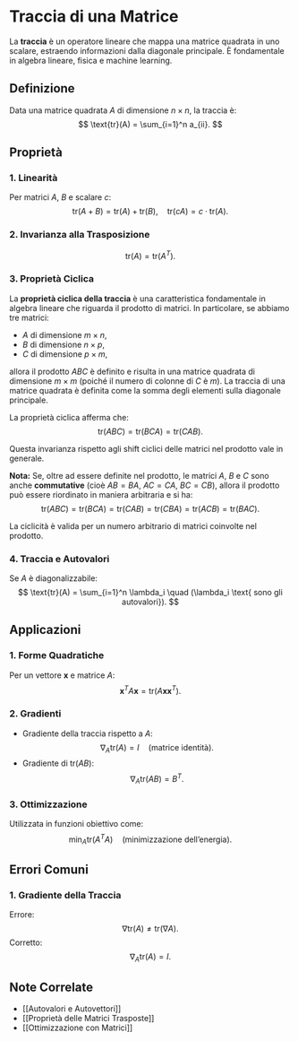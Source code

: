 # Traccia di una Matrice

La **traccia** è un operatore lineare che mappa una matrice quadrata in uno scalare, estraendo informazioni dalla diagonale principale. È fondamentale in algebra lineare, fisica e machine learning.

## Definizione
Data una matrice quadrata $A$ di dimensione $n \times n$, la traccia è:
$$
\text{tr}(A) = \sum_{i=1}^n a_{ii}.
$$

## Proprietà

### 1. **Linearità**
Per matrici $A$, $B$ e scalare $c$:
$$
\text{tr}(A + B) = \text{tr}(A) + \text{tr}(B), \quad \text{tr}(cA) = c \cdot \text{tr}(A).
$$

### 2. **Invarianza alla Trasposizione**
$$
\text{tr}(A) = \text{tr}(A^T).
$$

### 3. **Proprietà Ciclica**

La **proprietà ciclica della traccia** è una caratteristica fondamentale in algebra lineare che riguarda il prodotto di matrici. In particolare, se abbiamo tre matrici:

- $A$ di dimensione $m \times n$,
- $B$ di dimensione $n \times p$,
- $C$ di dimensione $p \times m$,

allora il prodotto $ABC$ è definito e risulta in una matrice quadrata di dimensione $m \times m$ (poiché il numero di colonne di $C$ è $m$). La traccia di una matrice quadrata è definita come la somma degli elementi sulla diagonale principale.

La proprietà ciclica afferma che:
$$
\text{tr}(ABC) = \text{tr}(BCA) = \text{tr}(CAB).
$$

Questa invarianza rispetto agli shift ciclici delle matrici nel prodotto vale in generale.

**Nota:** Se, oltre ad essere definite nel prodotto, le matrici $A$, $B$ e $C$ sono anche **commutative** (cioè $AB = BA$, $AC = CA$, $BC = CB$), allora il prodotto può essere riordinato in maniera arbitraria e si ha:
$$
\text{tr}(ABC) = \text{tr}(BCA) = \text{tr}(CAB) = \text{tr}(CBA) = \text{tr}(ACB) = \text{tr}(BAC).
$$

La ciclicità è valida per un numero arbitrario di matrici coinvolte nel prodotto.

### 4. **Traccia e Autovalori**
Se $A$ è diagonalizzabile:
$$
\text{tr}(A) = \sum_{i=1}^n \lambda_i \quad (\lambda_i \text{ sono gli autovalori}).
$$

## Applicazioni

### 1. **Forme Quadratiche**
Per un vettore $\mathbf{x}$ e matrice $A$:
$$
\mathbf{x}^T A \mathbf{x} = \text{tr}(A \mathbf{x} \mathbf{x}^T).
$$

### 2. **Gradienti**
- Gradiente della traccia rispetto a $A$:
  $$
  \nabla_A \text{tr}(A) = I \quad (\text{matrice identità}).
  $$
- Gradiente di $\text{tr}(AB)$:
  $$
  \nabla_A \text{tr}(AB) = B^T.
  $$

### 3. **Ottimizzazione**
Utilizzata in funzioni obiettivo come:
$$
\min_A \text{tr}(A^T A) \quad (\text{minimizzazione dell'energia}).
$$

## Errori Comuni

### 1. **Gradiente della Traccia**
Errore:
$$
\nabla \text{tr}(A) \neq \text{tr}(\nabla A).
$$
Corretto:
$$
\nabla_A \text{tr}(A) = I.
$$

## Note Correlate
- [[Autovalori e Autovettori]]
- [[Proprietà delle Matrici Trasposte]]
- [[Ottimizzazione con Matrici]]
